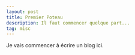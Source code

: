 ```yaml
---
layout: post
title: Premier Poteau
description: Il faut commencer quelque part...
tag: misc
---
```


Je vais commencer à écrire un blog ici.
